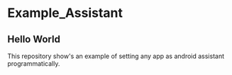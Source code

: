 # Example_Assistant
## Hello World

This repository show's an example of setting any app as android assistant programmatically.
